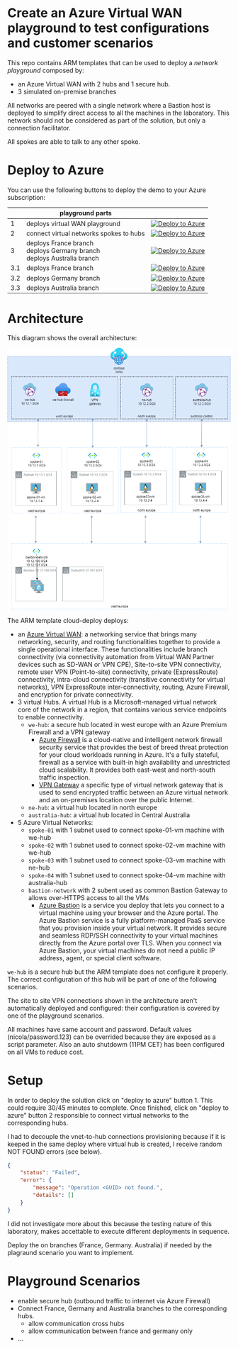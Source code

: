 # Create an Azure Virtual WAN playground to test configurations and customer scenarios

This repo contains ARM templates that can be used to deploy a _network playground_ composed by:

* an Azure Virtual WAN with 2 hubs and 1 secure hub.
* 3 simulated on-premise branches

All networks are peered with a single network where a Bastion host is deployed to simplify direct access to all the machines in the laboratory. This network should not be considered as part of the solution, but only a connection facilitator. 

All spokes are able to talk to any other spoke.


# Deploy to Azure
You can use the following buttons to deploy the demo to your Azure subscription:

| | playground parts| &nbsp; |
|---|---|---|
| 1 | deploys virtual WAN playground | [![Deploy to Azure](https://aka.ms/deploytoazurebutton)](https://portal.azure.com/#create/Microsoft.Template/uri/https%3A%2F%2Fraw.githubusercontent.com%2Fnicolgit%2Fazure-virtual-wan-playground%2Fmain%2Fcloud-deploy.json)
| 2 | connect virtual networks spokes to hubs | [![Deploy to Azure](https://aka.ms/deploytoazurebutton)](https://portal.azure.com/#create/Microsoft.Template/uri/https%3A%2F%2Fraw.githubusercontent.com%2Fnicolgit%2Fazure-virtual-wan-playground%2Fmain%2Fvnet-connections-deploy.json)
|3| deploys France branch<br/>deploys Germany branch<br/> deploys Australia branch<br/> | [![Deploy to Azure](https://aka.ms/deploytoazurebutton)](https://portal.azure.com/#create/Microsoft.Template/uri/https%3A%2F%2Fraw.githubusercontent.com%2Fnicolgit%2Fazure-virtual-wan-playground%2Fmain%2Fall-branches-deploy.json) |
|3.1| deploys France branch | [![Deploy to Azure](https://aka.ms/deploytoazurebutton)](https://portal.azure.com/#create/Microsoft.Template/uri/https%3A%2F%2Fraw.githubusercontent.com%2Fnicolgit%2Fazure-virtual-wan-playground%2Fmain%2Ffrance-deploy.json) |
|3.2| deploys Germany branch |  [![Deploy to Azure](https://aka.ms/deploytoazurebutton)](https://portal.azure.com/#create/Microsoft.Template/uri/https%3A%2F%2Fraw.githubusercontent.com%2Fnicolgit%2Fazure-virtual-wan-playground%2Fmain%2Fgermany-deploy.json) |
|3.3| deploys Australia branch  |  [![Deploy to Azure](https://aka.ms/deploytoazurebutton)](https://portal.azure.com/#create/Microsoft.Template/uri/https%3A%2F%2Fraw.githubusercontent.com%2Fnicolgit%2Fazure-virtual-wan-playground%2Fmain%2Faustralia-deploy.json)  |



# Architecture

This diagram shows the overall architecture:


![lab architecture](images/lab-architecture.png)

The ARM template cloud-deploy deploys:

* an [Azure Virtual WAN](https://docs.microsoft.com/en-us/azure/virtual-wan/virtual-wan-about): a networking service that brings many networking, security, and routing functionalities together to provide a single operational interface. These functionalities include branch connectivity (via connectivity automation from Virtual WAN Partner devices such as SD-WAN or VPN CPE), Site-to-site VPN connectivity, remote user VPN (Point-to-site) connectivity, private (ExpressRoute) connectivity, intra-cloud connectivity (transitive connectivity for virtual networks), VPN ExpressRoute inter-connectivity, routing, Azure Firewall, and encryption for private connectivity. 
* 3 virtual Hubs. A virtual Hub is a Microsoft-managed virtual network core of the network in a region, that contains various service endpoints to enable connectivity.
  * `we-hub`: a secure hub located in west europe with an Azure Premium Firewall and a VPN gateway
    * [Azure Firewall](https://docs.microsoft.com/en-us/azure/firewall/overview) is a cloud-native and intelligent network firewall security service that provides the best of breed threat protection for your cloud workloads running in Azure. It's a fully stateful, firewall as a service with built-in high availability and unrestricted cloud scalability. It provides both east-west and north-south traffic inspection.
    * [VPN Gateway](https://docs.microsoft.com/en-us/azure/vpn-gateway/vpn-gateway-about-vpngateways) a specific type of virtual network gateway that is used to send encrypted traffic between an Azure virtual network and an on-premises location over the public Internet.
  *  `ne-hub`: a virtual hub located in north europe
  *  `australia-hub`: a virtual hub located in Central Australia
* 5 Azure Virtual Networks:
  * `spoke-01` with 1 subnet used to connect spoke-01-vm machine with we-hub
  * `spoke-02` with 1 subnet used to connect spoke-02-vm machine with we-hub
  * `spoke-03` with 1 subnet used to connect spoke-03-vm machine with ne-hub
  * `spoke-04` with 1 subnet used to connect spoke-04-vm machine with australia-hub
  * `bastion-network` with 2 subent used as common Bastion Gateway to allows over-HTTPS access to all the VMs
    * [Azure Bastion](https://docs.microsoft.com/en-us/azure/bastion/bastion-overview) is a service you deploy that lets you connect to a virtual machine using your browser and the Azure portal. The Azure Bastion service is a fully platform-managed PaaS service that you provision inside your virtual network. It provides secure and seamless RDP/SSH connectivity to your virtual machines directly from the Azure portal over TLS. When you connect via Azure Bastion, your virtual machines do not need a public IP address, agent, or special client software.

`we-hub` is a secure hub but the ARM template does not configure it properly. The correct configuration of this hub will be part of one of the following scenarios.

The site to site VPN connections shown in the architecture aren't automatically deployed and configured: their configuration is covered by one of the playground scenarios.


All machines have same account and password. Default values (nicola/password.123) can be overrided because they are exposed as a script parameter. Also an auto shutdowm  (11PM CET) has been configured on all VMs to reduce cost.

# Setup
In order to deploy the solution click on "deploy to azure" button 1. This could require 30/45 minutes to complete. Once finished, click on "deploy to azure" button 2 responsible to connect virtual networks to the corresponding hubs.

I had to decouple the vnet-to-hub connections provisioning because if it is keeped in the same deploy where virtual hub is created, I receive random NOT FOUND errors (see below). 

```json
{
    "status": "Failed",
    "error": {
        "message": "Operation <GUID> not found.",
        "details": []
    }
}
```

I did not investigate more about this because the testing nature of this laboratory, makes accettable to execute different deployments in sequence.

Deploy the on branches (France, Germany. Australia) if needed by the plagraund scenario you want to implement.

# Playground Scenarios

* enable secure hub (outbound traffic to internet via Azure Firewall)
* Connect France, Germany and Australia branches to the corresponding hubs.
  * allow communication cross hubs
  * allow communication between france and germany only
* ...
